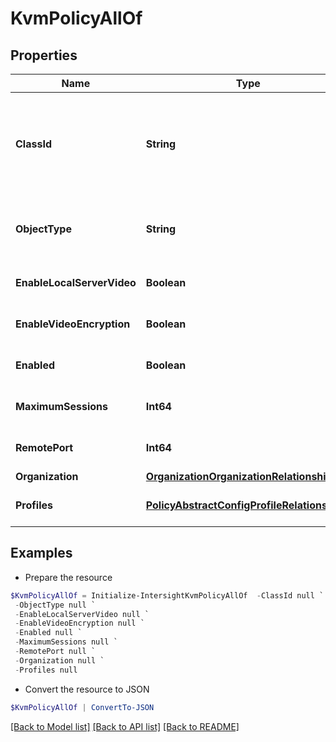 # KvmPolicyAllOf
## Properties

Name | Type | Description | Notes
------------ | ------------- | ------------- | -------------
**ClassId** | **String** | The fully-qualified name of the instantiated, concrete type. This property is used as a discriminator to identify the type of the payload when marshaling and unmarshaling data. | [default to "kvm.Policy"]
**ObjectType** | **String** | The fully-qualified name of the instantiated, concrete type. The value should be the same as the &#39;ClassId&#39; property. | [default to "kvm.Policy"]
**EnableLocalServerVideo** | **Boolean** | If enabled, displays KVM session on any monitor attached to the server. | [optional] [default to $true]
**EnableVideoEncryption** | **Boolean** | If enabled, encrypts all video information sent through KVM. | [optional] [default to $true]
**Enabled** | **Boolean** | State of the vKVM service on the endpoint. | [optional] [default to $true]
**MaximumSessions** | **Int64** | The maximum number of concurrent KVM sessions allowed. | [optional] [default to 4]
**RemotePort** | **Int64** | The port used for KVM communication. | [optional] [default to 2068]
**Organization** | [**OrganizationOrganizationRelationship**](OrganizationOrganizationRelationship.md) |  | [optional] 
**Profiles** | [**PolicyAbstractConfigProfileRelationship[]**](PolicyAbstractConfigProfileRelationship.md) | An array of relationships to policyAbstractConfigProfile resources. | [optional] 

## Examples

- Prepare the resource
```powershell
$KvmPolicyAllOf = Initialize-IntersightKvmPolicyAllOf  -ClassId null `
 -ObjectType null `
 -EnableLocalServerVideo null `
 -EnableVideoEncryption null `
 -Enabled null `
 -MaximumSessions null `
 -RemotePort null `
 -Organization null `
 -Profiles null
```

- Convert the resource to JSON
```powershell
$KvmPolicyAllOf | ConvertTo-JSON
```

[[Back to Model list]](../README.md#documentation-for-models) [[Back to API list]](../README.md#documentation-for-api-endpoints) [[Back to README]](../README.md)

